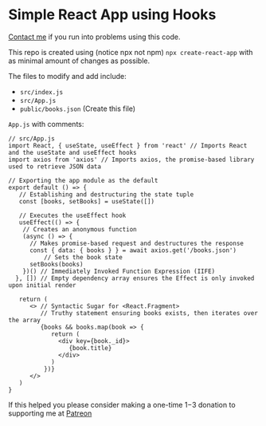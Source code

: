# Simple React App using Hooks

[Contact me](https://www.aaronwht.com/contact-me) if you run into problems using this code. 

This repo is created using (notice npx not npm) `npx create-react-app` with as minimal amount of changes as possible.

The files to modify and add include:
- `src/index.js`
- `src/App.js`
- `public/books.json` (Create this file)

`App.js` with comments:
```
// src/App.js
import React, { useState, useEffect } from 'react' // Imports React and the useState and useEffect hooks
import axios from 'axios' // Imports axios, the promise-based library used to retrieve JSON data

// Exporting the app module as the default
export default () => {
   // Establishing and destructuring the state tuple
   const [books, setBooks] = useState([])
   
   // Executes the useEffect hook
   useEffect(() => {
    // Creates an anonymous function
    (async () => {
      // Makes promise-based request and destructures the response
      const { data: { books } } = await axios.get('/books.json')
          // Sets the book state
	  setBooks(books)
    })() // Immediately Invoked Function Expression (IIFE)
  }, []) // Empty dependency array ensures the Effect is only invoked upon initial render
  
   return (
      <> // Syntactic Sugar for <React.Fragment>
      	 // Truthy statement ensuring books exists, then iterates over the array
         {books && books.map(book => {
            return (
              <div key={book._id}>
                 {book.title}
              </div>
            )
          })}
      </>
   )
}
```  

If this helped you please consider making a one-time $1-$3 donation to supporting me at [Patreon](https://www.patreon.com/aaronwht)
